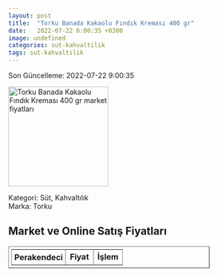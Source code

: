```yaml
---
layout: post
title:  "Torku Banada Kakaolu Fındık Kreması 400 gr"
date:   2022-07-22 6:00:35 +0300
image: undefined
categories: sut-kahvaltilik
tags: sut-kahvaltilik
---
```


Son Güncelleme: 2022-07-22 9:00:35

<img src="undefined" width="200" alt="Torku Banada Kakaolu Fındık Kreması 400 gr market fiyatları" />

Kategori: Süt, Kahvaltılık
<br />
Marka: Torku

<h2>Market ve Online Satış Fiyatları</h2>

<table border="1" style="padding: 5px;width:80%;">
  <tr>
    <td style="padding: 5px;"><strong>Perakendeci</strong></td>
    <td><strong>Fiyat</strong></td>
    <td><strong>İşlem</strong></td>
  </tr>
  
</table>
